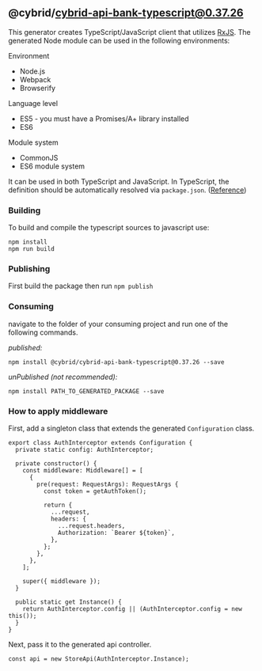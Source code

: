 ## @cybrid/cybrid-api-bank-typescript@0.37.26

This generator creates TypeScript/JavaScript client that utilizes [RxJS](https://rxjs-dev.firebaseapp.com/). The generated Node module can be used in the following environments:

Environment
* Node.js
* Webpack
* Browserify

Language level
* ES5 - you must have a Promises/A+ library installed
* ES6

Module system
* CommonJS
* ES6 module system

It can be used in both TypeScript and JavaScript. In TypeScript, the definition should be automatically resolved via `package.json`. ([Reference](http://www.typescriptlang.org/docs/handbook/typings-for-npm-packages.html))

### Building

To build and compile the typescript sources to javascript use:
```
npm install
npm run build
```

### Publishing

First build the package then run `npm publish`

### Consuming

navigate to the folder of your consuming project and run one of the following commands.

_published:_

```
npm install @cybrid/cybrid-api-bank-typescript@0.37.26 --save
```

_unPublished (not recommended):_

```
npm install PATH_TO_GENERATED_PACKAGE --save
```

### How to apply middleware

First, add a singleton class that extends the generated `Configuration` class.

```
export class AuthInterceptor extends Configuration {
  private static config: AuthInterceptor;

  private constructor() {
    const middleware: Middleware[] = [
      {
        pre(request: RequestArgs): RequestArgs {
          const token = getAuthToken();

          return {
            ...request,
            headers: {
              ...request.headers,
              Authorization: `Bearer ${token}`,
            },
          };
        },
      },
    ];

    super({ middleware });
  }

  public static get Instance() {
    return AuthInterceptor.config || (AuthInterceptor.config = new this());
  }
}
```

Next, pass it to the generated api controller.

```
const api = new StoreApi(AuthInterceptor.Instance);

```
